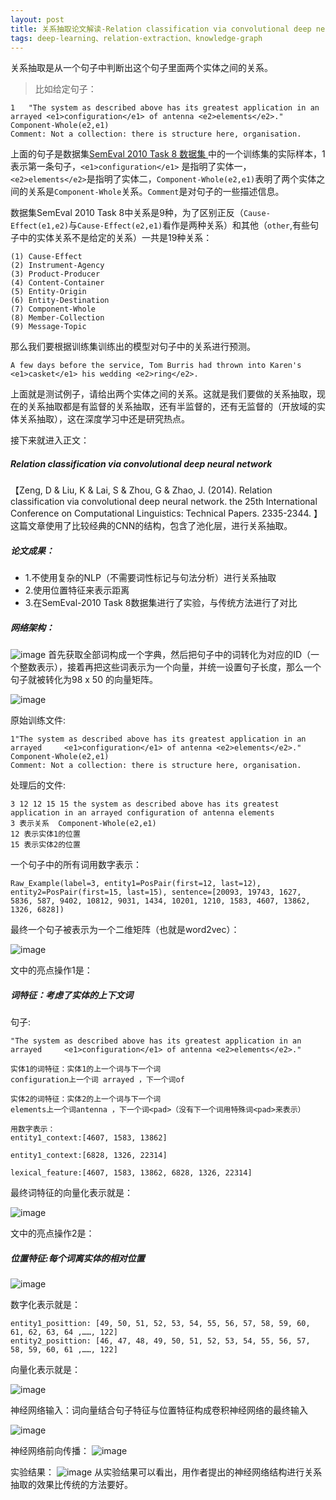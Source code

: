 ```yaml
---
layout: post
title: 关系抽取论文解读-Relation classification via convolutional deep neural network
tags: deep-learning、relation-extraction、knowledge-graph
---
```

关系抽取是从一个句子中判断出这个句子里面两个实体之间的关系。
>比如给定句子：
```
1	"The system as described above has its greatest application in an arrayed <e1>configuration</e1> of antenna <e2>elements</e2>."
Component-Whole(e2,e1)
Comment: Not a collection: there is structure here, organisation.

```
上面的句子是数据集[SemEval 2010 Task 8 数据集
](http://kozareva.com/downloads.html)中的一个训练集的实际样本，1表示第一条句子，`<e1>configuration</e1>` 是指明了实体一， `<e2>elements</e2>`是指明了实体二，`Component-Whole(e2,e1)`表明了两个实体之间的关系是`Component-Whole`关系。`Comment`是对句子的一些描述信息。

数据集SemEval 2010 Task 8中关系是9种，为了区别正反（`Cause-Effect(e1,e2)`与`Cause-Effect(e2,e1)`看作是两种关系）和其他（`other`,有些句子中的实体关系不是给定的关系）一共是19种关系：
```
(1) Cause-Effect
(2) Instrument-Agency
(3) Product-Producer
(4) Content-Container
(5) Entity-Origin
(6) Entity-Destination
(7) Component-Whole
(8) Member-Collection
(9) Message-Topic
```
那么我们要根据训练集训练出的模型对句子中的关系进行预测。
```
A few days before the service, Tom Burris had thrown into Karen's <e1>casket</e1> his wedding <e2>ring</e2>.
```
上面就是测试例子，请给出两个实体之间的关系。这就是我们要做的关系抽取，现在的关系抽取都是有监督的关系抽取，还有半监督的，还有无监督的（开放域的实体关系抽取），这在深度学习中还是研究热点。


接下来就进入正文：

##### Relation classification via convolutional deep neural network
【Zeng, D & Liu, K & Lai, S & Zhou, G & Zhao, J. (2014). Relation classification via convolutional deep neural network. the 25th International Conference on Computational Linguistics: Technical Papers. 2335-2344.
】这篇文章使用了比较经典的CNN的结构，包含了池化层，进行关系抽取。

##### 论文成果：
- 1.不使用复杂的NLP（不需要词性标记与句法分析）进行关系抽取
- 2.使用位置特征来表示距离
- 3.在SemEval-2010 Task 8数据集进行了实验，与传统方法进行了对比

##### 网络架构：
![image](http://upyun.midnight2104.com/blog/2018-7-22/recnn1.png)
首先获取全部词构成一个字典，然后把句子中的词转化为对应的ID（一个整数表示），接着再把这些词表示为一个向量，并统一设置句子长度，那么一个句子就被转化为98 x 50 的向量矩阵。


![image](http://upyun.midnight2104.com/blog/2018-7-22/recnn2.png)

原始训练文件:
```
1"The system as described above has its greatest application in an arrayed     <e1>configuration</e1> of antenna <e2>elements</e2>."
Component-Whole(e2,e1)
Comment: Not a collection: there is structure here, organisation.
```
处理后的文件:
```
3 12 12 15 15 the system as described above has its greatest application in an arrayed configuration of antenna elements
3 表示关系  Component-Whole(e2,e1)
12 表示实体1的位置
15 表示实体2的位置
```
一个句子中的所有词用数字表示：
```
Raw_Example(label=3, entity1=PosPair(first=12, last=12), entity2=PosPair(first=15, last=15), sentence=[20093, 19743, 1627, 5836, 587, 9402, 10812, 9031, 1434, 10201, 1210, 1583, 4607, 13862, 1326, 6828])

```
最终一个句子被表示为一个二维矩阵（也就是word2vec）：

![image](http://upyun.midnight2104.com/blog/2018-7-22/recnn3.png)

文中的亮点操作1是：
##### 词特征：考虑了实体的上下文词

句子:
```
"The system as described above has its greatest application in an arrayed     <e1>configuration</e1> of antenna <e2>elements</e2>."

实体1的词特征：实体1的上一个词与下一个词
configuration上一个词 arrayed ，下一个词of

实体2的词特征：实体2的上一个词与下一个词
elements上一个词antenna ，下一个词<pad>（没有下一个词用特殊词<pad>来表示）

用数字表示：
entity1_context:[4607, 1583, 13862]

entity1_context:[6828, 1326, 22314]

lexical_feature:[4607, 1583, 13862, 6828, 1326, 22314]

```
最终词特征的向量化表示就是：

![image](http://upyun.midnight2104.com/blog/2018-7-22/recnn4.png)

文中的亮点操作2是：

##### 位置特征:每个词离实体的相对位置

![image](http://upyun.midnight2104.com/blog/2018-7-22/recnn5.png)

数字化表示就是：
```
entity1_posittion: [49, 50, 51, 52, 53, 54, 55, 56, 57, 58, 59, 60, 61, 62, 63, 64 ,……, 122]
entity2_posittion: [46, 47, 48, 49, 50, 51, 52, 53, 54, 55, 56, 57, 58, 59, 60, 61 ,……, 122]

```
向量化表示就是：

![image](http://upyun.midnight2104.com/blog/2018-7-22/recnn6.png)

神经网络输入：词向量结合句子特征与位置特征构成卷积神经网络的最终输入

![image](http://upyun.midnight2104.com/blog/2018-7-22/recnn7.png)

神经网络前向传播：
![image](http://upyun.midnight2104.com/blog/2018-7-22/recnn8.png)

实验结果：
![image](http://upyun.midnight2104.com/blog/2018-7-22/recnn9.png)
从实验结果可以看出，用作者提出的神经网络结构进行关系抽取的效果比传统的方法要好。



